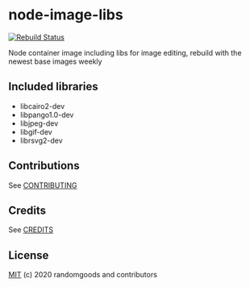 # node-image-libs

[![Rebuild Status](https://github.com/randomgoods/node-image-libs/workflows/rebuild/badge.svg)](https://github.com/randomgoods/node-image-libs/actions)

Node container image including libs for image editing, rebuild with the newest base images weekly

## Included libraries

- libcairo2-dev
- libpango1.0-dev
- libjpeg-dev
- libgif-dev
- librsvg2-dev

## Contributions

See [CONTRIBUTING](https://github.com/randomgoods/node-image-libs/blob/master/CONTRIBUTING.md)

## Credits

See [CREDITS](https://github.com/randomgoods/node-image-libs/blob/master/CREDITS)

## License

[MIT](https://github.com/randomgoods/node-image-libs/blob/master/LICENSE) (c) 2020 randomgoods and contributors
